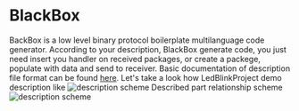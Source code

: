 # BlackBox
BackBox is a low level binary protocol boilerplate multilanguage code generator. According to your description, BlackBox generate code, you just need insert you handler on received packages, or create a packege, populate with data and send to receiver. Basic documentation of description file format can be found [here](http://www.unirail.org/?lang=ru). Let's take a look how LedBlinkProject demo description like
![description scheme](http://www.unirail.org/wp-content/uploads/2017/12/Capture.png)
Described part relationship scheme
![description scheme](http://www.unirail.org/wp-content/uploads/2017/12/Schem.png)

